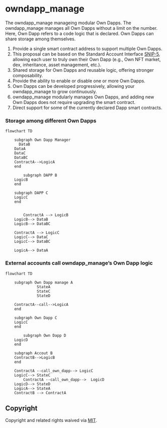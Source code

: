 # owndapp_manage

The owndapp_manage manageing modular Own Dapps. The owndapp_manage manages all Own Dapps without a limit on the number. Here, Own Dapp refers to a code logic that is declared. Own Dapps can share storage among themselves.


1. Provide a single smart contract address to support multiple Own Dapps.
2. This proposal can be based on the Standard Account Interface [SNIP-5](./snip-5.md), allowing each user to truly own their Own Dapp (e.g., Own NFT market, dex, inheritance, asset management, etc.).
3. Shared storage for Own Dapps and reusable logic, offering stronger composability.
4. Provide the ability to enable or disable one or more Own Dapps.
5. Own Dapps can be developed progressively, allowing your owndapp_manage to grow continuously.
6. owndapp_manage modularly manages Own Dapps, and adding new Own Dapps does not require upgrading the smart contract.
7. Direct support for some of the currently declared Dapp smart contracts.


### Storage among different Own Dapps

```mermaid
flowchart TD
    
    subgraph Own Dapp Manager
	  DataB
    DataA
    DataC
    DataBC
    ContractA-->LogicA
    end
   
		subgraph DAPP B
    LogicB
    end

    subgraph DAPP C
    LogicC
    end


		ContractA --> LogicB
    LogicB--> DataB
    LogicB--> DataBC

    ContractA --> LogicC
    LogicC--> DataC
    LogicC--> DataBC

    LogicA--> DataA
```

### External accounts call owndapp_manage’s Own Dapp logic

```mermaid
flowchart TD
    
    subgraph Own Dapp manage A
			  StateA
			  StateC
			  StateD
        
    ContractA--call-->LogicA
    end
   
    subgraph Own Dapp C
    LogicC
    end

		subgraph Own Dapp D
    LogicD
    end

    subgraph Accout B
    ContractB-->LogicB
    end

    ContractA --call_own_dapp--> LogicC
    LogicC--> StateC
		ContractA --call_own_dapp-->  LogicD
    LogicD--> StateD
    LogicA--> StateA
    ContractB --> ContractA
```

## Copyright

Copyright and related rights waived via [MIT](./LICENSE).
